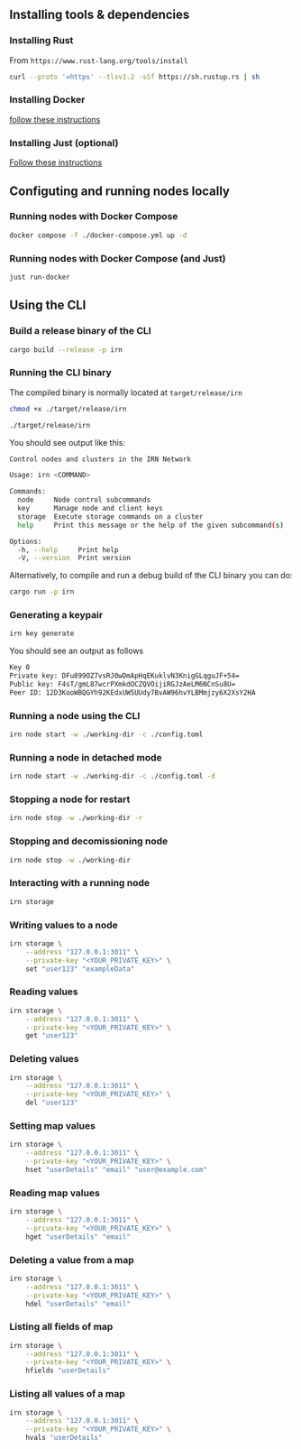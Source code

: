 ## Installing tools & dependencies

### Installing Rust

From `https://www.rust-lang.org/tools/install`

```bash
curl --proto '=https' --tlsv1.2 -sSf https://sh.rustup.rs | sh
```

### Installing Docker

[follow these instructions](https://docs.docker.com/engine/install/)

### Installing Just (optional)

[Follow these instructions](https://github.com/casey/just?tab=readme-ov-file#installation)

## Configuting and running nodes locally

### Running nodes with Docker Compose

```bash
docker compose -f ./docker-compose.yml up -d
```

### Running nodes with Docker Compose (and Just)

```bash
just run-docker
```

## Using the CLI

### Build a release binary of the CLI

```bash
cargo build --release -p irn
```

### Running the CLI binary

The compiled binary is normally located at `target/release/irn`

```bash
chmod +x ./target/release/irn

./target/release/irn
```

You should see output like this:

```bash
Control nodes and clusters in the IRN Network

Usage: irn <COMMAND>

Commands:
  node     Node control subcommands
  key      Manage node and client keys
  storage  Execute storage commands on a cluster
  help     Print this message or the help of the given subcommand(s)

Options:
  -h, --help     Print help
  -V, --version  Print version
```

Alternatively, to compile and run a debug build of the CLI binary you can do:

```bash
cargo run -p irn
```

### Generating a keypair

```bash
irn key generate
```

You should see an output as follows

```bash
Key 0
Private key: DFu899OZ7vsRJ0wDmApHqEKuklvN3KnigGLqguJF+54=
Public key: F4sT/gmL87wcrPXmkdOCZQVOijiRGJzAeLM6NCnSu8U=
Peer ID: 12D3KooWBQGYh92KEdxUW5UUdy7BvAW96hvYLBMmjzy6X2XsY2HA
```

### Running a node using the CLI

```bash
irn node start -w ./working-dir -c ./config.toml
```

### Running a node in detached mode

```bash
irn node start -w ./working-dir -c ./config.toml -d
```

### Stopping a node for restart

```bash
irn node stop -w ./working-dir -r
```

### Stopping and decomissioning node

```bash
irn node stop -w ./working-dir
```

### Interacting with a running node

```bash
irn storage
```

### Writing values to a node

```bash
irn storage \
    --address "127.0.0.1:3011" \
    --private-key "<YOUR_PRIVATE_KEY>" \
    set "user123" "exampleData"
```

### Reading values

```bash
irn storage \
    --address "127.0.0.1:3011" \
    --private-key "<YOUR_PRIVATE_KEY>" \
    get "user123"
```

### Deleting values

```bash
irn storage \
    --address "127.0.0.1:3011" \
    --private-key "<YOUR_PRIVATE_KEY>" \
    del "user123"
```

### Setting map values

```bash
irn storage \
    --address "127.0.0.1:3011" \
    --private-key "<YOUR_PRIVATE_KEY>" \
    hset "userDetails" "email" "user@example.com"
```

### Reading map values

```bash
irn storage \
    --address "127.0.0.1:3011" \
    --private-key "<YOUR_PRIVATE_KEY>" \
    hget "userDetails" "email"
```

### Deleting a value from a map

```bash
irn storage \
    --address "127.0.0.1:3011" \
    --private-key "<YOUR_PRIVATE_KEY>" \
    hdel "userDetails" "email"
```

### Listing all fields of map

```bash
irn storage \
    --address "127.0.0.1:3011" \
    --private-key "<YOUR_PRIVATE_KEY>" \
    hfields "userDetails"
```

### Listing all values of a map

```bash
irn storage \
    --address "127.0.0.1:3011" \
    --private-key "<YOUR_PRIVATE_KEY>" \
    hvals "userDetails"
```
